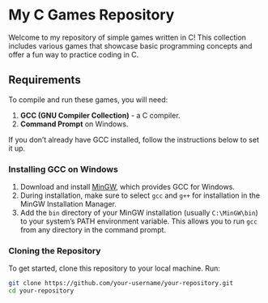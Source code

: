 # My C Games Repository

Welcome to my repository of simple games written in C! This collection includes various games that showcase basic programming concepts and offer a fun way to practice coding in C.

## Requirements

To compile and run these games, you will need:
1. **GCC (GNU Compiler Collection)** - a C compiler.
2. **Command Prompt** on Windows.

If you don’t already have GCC installed, follow the instructions below to set it up.

### Installing GCC on Windows

1. Download and install [MinGW](http://www.mingw.org/), which provides GCC for Windows.
2. During installation, make sure to select `gcc` and `g++` for installation in the MinGW Installation Manager.
3. Add the `bin` directory of your MinGW installation (usually `C:\MinGW\bin`) to your system’s PATH environment variable. This allows you to run `gcc` from any directory in the command prompt.

### Cloning the Repository

To get started, clone this repository to your local machine. Run:

```bash
git clone https://github.com/your-username/your-repository.git
cd your-repository
